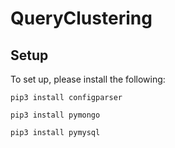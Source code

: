 # QueryClustering

## Setup

To set up, please install the following:

`pip3 install configparser`

`pip3 install pymongo`

`pip3 install pymysql`